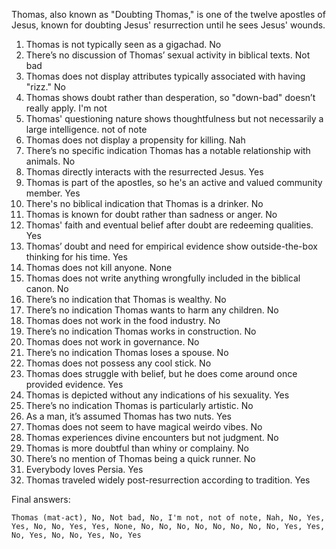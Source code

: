 Thomas, also known as "Doubting Thomas," is one of the twelve apostles of Jesus, known for doubting Jesus' resurrection until he sees Jesus' wounds.

1. Thomas is not typically seen as a gigachad. No
2. There’s no discussion of Thomas’ sexual activity in biblical texts. Not bad
3. Thomas does not display attributes typically associated with having "rizz." No
4. Thomas shows doubt rather than desperation, so "down-bad" doesn’t really apply. I'm not
5. Thomas' questioning nature shows thoughtfulness but not necessarily a large intelligence. not of note
6. Thomas does not display a propensity for killing. Nah
7. There’s no specific indication Thomas has a notable relationship with animals. No
8. Thomas directly interacts with the resurrected Jesus. Yes
9. Thomas is part of the apostles, so he's an active and valued community member. Yes
10. There's no biblical indication that Thomas is a drinker. No
11. Thomas is known for doubt rather than sadness or anger. No
12. Thomas' faith and eventual belief after doubt are redeeming qualities. Yes
13. Thomas’ doubt and need for empirical evidence show outside-the-box thinking for his time. Yes
14. Thomas does not kill anyone. None
15. Thomas does not write anything wrongfully included in the biblical canon. No
16. There’s no indication that Thomas is wealthy. No
17. There’s no indication Thomas wants to harm any children. No
18. Thomas does not work in the food industry. No
19. There’s no indication Thomas works in construction. No
20. Thomas does not work in governance. No
21. There’s no indication Thomas loses a spouse. No
22. Thomas does not possess any cool stick. No
23. Thomas does struggle with belief, but he does come around once provided evidence. Yes
24. Thomas is depicted without any indications of his sexuality. Yes
25. There’s no indication Thomas is particularly artistic. No
26. As a man, it’s assumed Thomas has two nuts. Yes
27. Thomas does not seem to have magical weirdo vibes. No
28. Thomas experiences divine encounters but not judgment. No
29. Thomas is more doubtful than whiny or complainy. No
30. There’s no mention of Thomas being a quick runner. No
31. Everybody loves Persia. Yes
32. Thomas traveled widely post-resurrection according to tradition. Yes

Final answers:

```Thomas (mat-act), No, Not bad, No, I'm not, not of note, Nah, No, Yes, Yes, No, No, Yes, Yes, None, No, No, No, No, No, No, No, No, Yes, Yes, No, Yes, No, No, Yes, No, Yes```